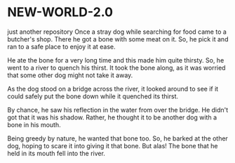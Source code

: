 # NEW-WORLD-2.0
just another repository 
Once a stray dog while searching for food came to a butcher's shop. There he got a bone with some meat on it. So, he pick it and ran to a safe place to enjoy it at ease.

He ate the bone for a very long time and this made him quite thirsty. So, he went to a river to quench his thirst. It took the bone along, as it was worried that some other dog might not take it away.

As the dog stood on a bridge across the river, it looked around to see if it could safely put the bone down while it quenched its thirst.

By chance, he saw his reflection in the water from over the bridge. He didn't got that it was his shadow. Rather, he thought it to be another dog with a bone in his mouth.

Being greedy by nature, he wanted that bone too. So, he barked at the other dog, hoping to scare it into giving it that bone. But alas! The bone that he held in its mouth fell into the river. 
